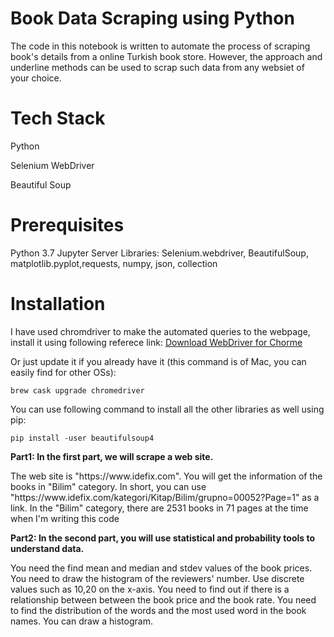 # Book Data Scraping using Python
The code in this notebook is written to automate the process of scraping book's details from a online Turkish book store. However, the approach and underline methods can be used to scrap such data from any websiet of your choice.  

# Tech Stack
Python

Selenium WebDriver 

Beautiful Soup

# Prerequisites 
Python 3.7 
Jupyter Server
Libraries: Selenium.webdriver, BeautifulSoup, matplotlib.pyplot,requests, numpy, json, collection 

# Installation 
I have used chromdriver to make the automated queries to the webpage, install it using following referece link:
[Download WebDriver for Chorme](https://chromedriver.chromium.org/downloads)


Or just update it if you already have it (this command is of Mac, you can easily find for other OSs): 

```brew cask upgrade chromedriver```

You can use following command to install all the other libraries as well using pip:

```pip install -user beautifulsoup4```


**Part1: In the first part, we will scrape a web site.** 

<p>
The web site is "https://www.idefix.com". You will get the information of the books in "Bilim" category.
In short, you can use "https://www.idefix.com/kategori/Kitap/Bilim/grupno=00052?Page=1" as a link.
In the "Bilim" category, there are 2531 books in 71 pages at the time when I'm writing this code
</p>


**Part2: In the second part, you will use statistical and probability tools to understand data.**

<p>
You need the find mean and median and stdev values of the book prices.
You need to draw the histogram of the reviewers' number. Use discrete values such as 10,20 on the x-axis.
You need to find out if there is a relationship between between the book price and the book rate.
You need to find the distribution of the words and the most used word in the book names. You can draw a histogram.
</p>
